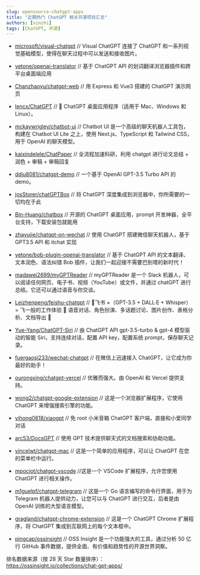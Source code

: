 ```yaml
---
slug: opensource-chatgpt-apps
title: "近期热门 ChatGPT 相关开源项目汇总"
authors: [xinzhi]
tags: [ChatGPT, 开源]
---
```



- [microsoft/visual-chatgpt](https://github.com/microsoft/visual-chatgpt) // Visual ChatGPT 连接了 ChatGPT 和一系列视觉基础模型，使得在聊天过程中可以发送和接收图片。
- [yetone/openai-translator](https://github.com/yetone/openai-translator) // 基于 ChatGPT API 的划词翻译浏览器插件和跨平台桌面端应用 
- [Chanzhaoyu/chatgpt-web](https://github.com/Chanzhaoyu/chatgpt-web) // 用 Express 和 Vue3 搭建的 ChatGPT 演示网页


- [lencx/ChatGPT](https://github.com/lencx/ChatGPT) // 🔮 ChatGPT 桌面应用程序（适用于 Mac、Windows 和 Linux）。

- [mckaywrigley/chatbot-ui](https://github.com/mckaywrigley/chatbot-ui) // Chatbot UI 是一个高级的聊天机器人工具包，构建在 Chatbot UI Lite 之上，使用 Next.js、TypeScript 和 Tailwind CSS，用于 OpenAI 的聊天模型。


- [kaixindelele/ChatPaper](https://github.com/kaixindelele/ChatPaper) // 全流程加速科研，利用 chatgpt 进行论文总结 + 润色 + 审稿 + 审稿回复


- [ddiu8081/chatgpt-demo](https://github.com/ddiu8081/chatgpt-demo) // 一个基于 OpenAI GPT-3.5 Turbo API 的 demo。


- [josStorer/chatGPTBox](https://github.com/josStorer/chatGPTBox)  // 将 ChatGPT 深度集成到浏览器中，你所需要的一切均在于此


- [Bin-Huang/chatbox](https://github.com/Bin-Huang/chatbox) // 开源的 ChatGPT 桌面应用，prompt 开发神器，全平台支持，下载安装包就能用
- [zhayujie/chatgpt-on-wechat](https://github.com/zhayujie/chatgpt-on-wechat) // 使用 ChatGPT 搭建微信聊天机器人，基于 GPT3.5 API 和 itchat 实现
- [yetone/bob-plugin-openai-translator](https://github.com/yetone/bob-plugin-openai-translator) // 基于 ChatGPT API 的文本翻译、文本润色、语法纠错 Bob 插件，让我们一起迎接不需要巴别塔的新时代！


- [madawei2699/myGPTReader](https://github.com/madawei2699/myGPTReader) // myGPTReader 是一个 Slack 机器人，可以阅读任何网页、电子书、视频（YouTube）或文件，并通过 chatGPT 进行总结。它还可以通过语音与你交谈。

- [Leizhenpeng/feishu-chatgpt](https://github.com/Leizhenpeng/feishu-chatgpt) // 🎒飞书 ×（GPT-3.5 + DALL·E + Whisper）= 飞一般的工作体验 🚀 语音对话、角色扮演、多话题讨论、图片创作、表格分析、文档导出 🚀


- [Yue-Yang/ChatGPT-Siri](https://github.com/Yue-Yang/ChatGPT-Siri) // 由 ChatGPT API gpt-3.5-turbo & gpt-4 模型驱动的智能 Siri，支持连续对话，配置 API key，配置系统 prompt，保存聊天记录。
- [fuergaosi233/wechat-chatgpt](https://github.com/fuergaosi233/wechat-chatgpt) // 在微信上迅速接入 ChatGPT，让它成为你最好的助手！

- [ourongxing/chatgpt-vercel](https://github.com/ourongxing/chatgpt-vercel) // 优雅而强大。由 OpenAI 和 Vercel 提供支持。


- [wong2/chatgpt-google-extension](https://github.com/wong2/chatgpt-google-extension) // 这是一个浏览器扩展程序，它使用 ChatGPT 来增强搜索引擎的功能。


- [yihong0618/xiaogpt](https://github.com/yihong0618/xiaogpt) // 免 root 小米音箱 ChatGPT 客户端，直接和小爱同学对话
- [arc53/DocsGPT](https://github.com/arc53/DocsGPT) // 使用 GPT 技术提供聊天式的文档搜索和协助功能。


- [vincelwt/chatgpt-mac](https://github.com/vincelwt/chatgpt-mac) // 这是一个简单的应用程序，可以让 ChatGPT 在您的菜单栏中运行。


- [mpociot/chatgpt-vscode](https://github.com/mpociot/chatgpt-vscode) //这是一个 VSCode 扩展程序，允许您使用 ChatGPT 进行相关操作。


- [m1guelpf/chatgpt-telegram](https://github.com/m1guelpf/chatgpt-telegram) // 这是一个 Go 语言编写的命令行界面，用于为 Telegram 机器人提供动力，让您可以与 ChatGPT 进行交互，后者是由 OpenAI 训练的大型语言模型。


- [gragland/chatgpt-chrome-extension](https://github.com/gragland/chatgpt-chrome-extension) // 这是一个 ChatGPT Chrome 扩展程序，将 ChatGPT 集成到互联网上的每个文本框中。


- [pingcap/ossinsight](https://github.com/pingcap/ossinsight) // OSS Insight 是一个功能强大的工具，通过分析 50 亿行 GitHub 事件数据，提供全面、有价值和趋势性的开源世界洞察。


排名数据来源（按 28 天 Star 数量排序）：
https://ossinsight.io/collections/chat-gpt-apps/


